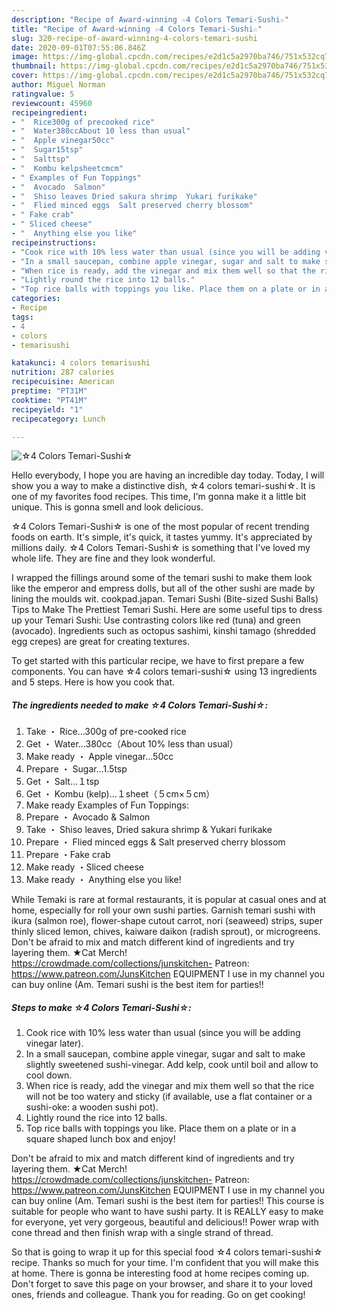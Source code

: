 ```yaml
---
description: "Recipe of Award-winning ☆4 Colors Temari-Sushi☆"
title: "Recipe of Award-winning ☆4 Colors Temari-Sushi☆"
slug: 320-recipe-of-award-winning-4-colors-temari-sushi
date: 2020-09-01T07:55:06.846Z
image: https://img-global.cpcdn.com/recipes/e2d1c5a2970ba746/751x532cq70/☆4-colors-temari-sushi☆-recipe-main-photo.jpg
thumbnail: https://img-global.cpcdn.com/recipes/e2d1c5a2970ba746/751x532cq70/☆4-colors-temari-sushi☆-recipe-main-photo.jpg
cover: https://img-global.cpcdn.com/recipes/e2d1c5a2970ba746/751x532cq70/☆4-colors-temari-sushi☆-recipe-main-photo.jpg
author: Miguel Norman
ratingvalue: 5
reviewcount: 45960
recipeingredient:
- "  Rice300g of precooked rice"
- "  Water380ccAbout 10 less than usual"
- "  Apple vinegar50cc"
- "  Sugar15tsp"
- "  Salttsp"
- "  Kombu kelpsheetcmcm"
- " Examples of Fun Toppings"
- "  Avocado  Salmon"
- "  Shiso leaves Dried sakura shrimp  Yukari furikake"
- "  Flied minced eggs  Salt preserved cherry blossom"
- " Fake crab"
- " Sliced cheese"
- "  Anything else you like"
recipeinstructions:
- "Cook rice with 10% less water than usual (since you will be adding vinegar later)."
- "In a small saucepan, combine apple vinegar, sugar and salt to make slightly sweetened sushi-vinegar. Add kelp, cook until boil and allow to cool down."
- "When rice is ready, add the vinegar and mix them well so that the rice will not be too watery and sticky (if available, use a flat container or a sushi-oke: a wooden sushi pot)."
- "Lightly round the rice into 12 balls."
- "Top rice balls with toppings you like. Place them on a plate or in a square shaped lunch box and enjoy!"
categories:
- Recipe
tags:
- 4
- colors
- temarisushi

katakunci: 4 colors temarisushi 
nutrition: 287 calories
recipecuisine: American
preptime: "PT31M"
cooktime: "PT41M"
recipeyield: "1"
recipecategory: Lunch

---
```



![☆4 Colors Temari-Sushi☆](https://img-global.cpcdn.com/recipes/e2d1c5a2970ba746/751x532cq70/☆4-colors-temari-sushi☆-recipe-main-photo.jpg)

Hello everybody, I hope you are having an incredible day today. Today, I will show you a way to make a distinctive dish, ☆4 colors temari-sushi☆. It is one of my favorites food recipes. This time, I'm gonna make it a little bit unique. This is gonna smell and look delicious.

☆4 Colors Temari-Sushi☆ is one of the most popular of recent trending foods on earth. It's simple, it's quick, it tastes yummy. It's appreciated by millions daily. ☆4 Colors Temari-Sushi☆ is something that I've loved my whole life. They are fine and they look wonderful.

I wrapped the fillings around some of the temari sushi to make them look like the emperor and empress dolls, but all of the other sushi are made by lining the moulds wit. cookpad.japan. Temari Sushi (Bite-sized Sushi Balls) Tips to Make The Prettiest Temari Sushi. Here are some useful tips to dress up your Temari Sushi: Use contrasting colors like red (tuna) and green (avocado). Ingredients such as octopus sashimi, kinshi tamago (shredded egg crepes) are great for creating textures.


To get started with this particular recipe, we have to first prepare a few components. You can have ☆4 colors temari-sushi☆ using 13 ingredients and 5 steps. Here is how you cook that.

<!--inarticleads1-->

##### The ingredients needed to make ☆4 Colors Temari-Sushi☆:

1. Take  ・ Rice…300g of pre-cooked rice
1. Get  ・ Water…380cc（About 10% less than usual）
1. Make ready  ・ Apple vinegar…50cc
1. Prepare  ・ Sugar…1.5tsp
1. Get  ・ Salt…１tsp
1. Get  ・ Kombu (kelp)…１sheet（５cm×５cm）
1. Make ready  Examples of Fun Toppings:
1. Prepare  ・ Avocado &amp; Salmon
1. Take  ・ Shiso leaves, Dried sakura shrimp &amp; Yukari furikake
1. Prepare  ・ Flied minced eggs &amp; Salt preserved cherry blossom
1. Prepare  ・Fake crab
1. Make ready  ・Sliced cheese
1. Make ready  ・ Anything else you like!


While Temaki is rare at formal restaurants, it is popular at casual ones and at home, especially for roll your own sushi parties. Garnish temari sushi with ikura (salmon roe), flower-shape cutout carrot, nori (seaweed) strips, super thinly sliced lemon, chives, kaiware daikon (radish sprout), or microgreens. Don&#39;t be afraid to mix and match different kind of ingredients and try layering them. ★Cat Merch! https://crowdmade.com/collections/junskitchen- Patreon: https://www.patreon.com/JunsKitchen EQUIPMENT I use in my channel you can buy online (Am. Temari sushi is the best item for parties!! 

<!--inarticleads2-->

##### Steps to make ☆4 Colors Temari-Sushi☆:

1. Cook rice with 10% less water than usual (since you will be adding vinegar later).
1. In a small saucepan, combine apple vinegar, sugar and salt to make slightly sweetened sushi-vinegar. Add kelp, cook until boil and allow to cool down.
1. When rice is ready, add the vinegar and mix them well so that the rice will not be too watery and sticky (if available, use a flat container or a sushi-oke: a wooden sushi pot).
1. Lightly round the rice into 12 balls.
1. Top rice balls with toppings you like. Place them on a plate or in a square shaped lunch box and enjoy!


Don&#39;t be afraid to mix and match different kind of ingredients and try layering them. ★Cat Merch! https://crowdmade.com/collections/junskitchen- Patreon: https://www.patreon.com/JunsKitchen EQUIPMENT I use in my channel you can buy online (Am. Temari sushi is the best item for parties!! This course is suitable for people who want to have sushi party. It is REALLY easy to make for everyone, yet very gorgeous, beautiful and delicious!! Power wrap with cone thread and then finish wrap with a single strand of thread. 

So that is going to wrap it up for this special food ☆4 colors temari-sushi☆ recipe. Thanks so much for your time. I'm confident that you will make this at home. There is gonna be interesting food at home recipes coming up. Don't forget to save this page on your browser, and share it to your loved ones, friends and colleague. Thank you for reading. Go on get cooking!
